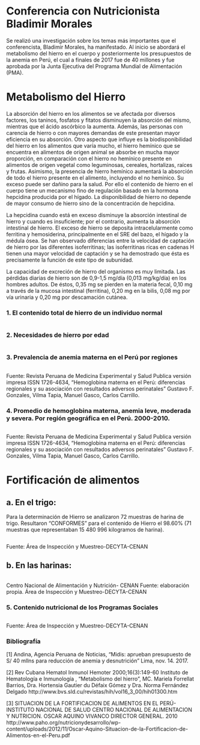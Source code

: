 # Conferencia con Nutricionista Bladimir Morales
<p>Se realizó una investigación sobre los temas más importantes que el conferencista, Bladimir Morales,  ha manifestado. Al inicio se abordará el metabolismo del hierro en el cuerpo y posteriormente los presupuestos de la anemia en Perú, el cual a finales de 2017 fue de 40 millones y fue  aprobada por la Junta Ejecutiva del Programa Mundial de Alimentación (PMA).</p>

<h1> Metabolismo del Hierro </h1>
<p>La absorción del hierro en los alimentos se ve afectada por diversos factores, los taninos, fosfatos y fitatos disminuyen la absorción del mismo, mientras que el ácido ascórbico la aumenta. Además, las personas con carencia de hierro o con mayores demandas de este presentan mayor eficiencia en su absorción. Otro aspecto que influye es la biodisponibilidad del hierro en los alimentos que varía mucho, el hierro hemínico que se encuentra en alimentos de origen animal se absorbe en mucha mayor proporción, en comparación con el hierro no hemínico presente en alimentos de origen vegetal como leguminosas, cereales, hortalizas, raíces y frutas. Asimismo, la presencia de hierro hemínico aumentará la absorción de todo el hierro presente en el alimento, incluyendo el no hemínico. Su exceso puede ser dañino para la salud. Por ello el contenido de hierro en el cuerpo tiene un mecanismo fino de regulación basado en la hormona hepcidina producida por el hígado. La disponibilidad de hierro no depende de mayor consumo de hierro sino de la concentración de hepcidina.</p>
<p>La hepcidina cuando está en exceso disminuye la absorción intestinal de hierro y cuando es insuficiente; por el contrario, aumenta la absorción intestinal de hierro. El exceso de hierro se deposita intracelularmente como ferritina y hemosiderina, principalmente en el SRE del bazo, el hígado y la médula ósea. Se han observado diferencias entre la velocidad de captación de hierro por las diferentes isoferritinas; las isoferritinas ricas en cadenas H tienen una mayor velocidad de captación y se ha demostrado que ésta es precisamente la función de este tipo de subunidad.</p>
<p>La capacidad de excreción de hierro del organismo es muy limitada. Las pérdidas diarias de hierro son de 0,9-1,5 mg/día (0,013 mg/kg/día) en los hombres adultos. De éstos, 0,35 mg se pierden en la materia fecal, 0,10 mg a través de la mucosa intestinal (ferritina), 0,20 mg en la bilis, 0,08 mg por vía urinaria y 0,20 mg por descamación cutánea. </p>
<h3>1.	El contenido total de hierro de un individuo normal</h3>
<img src="images/1.jpg" alt="" class="img-fluid img-rounded">
<h3>2.	Necesidades de hierro por edad</h3>
<img src="images/2.jpg" alt="" class="img-fluid img-rounded">
<h3>3.	Prevalencia de anemia materna en el Perú por regiones</h3>
<img src="images/3.jpg" alt="" class="img-fluid img-rounded">
<p>Fuente: Revista Peruana de Medicina Experimental y Salud Publica versión impresa ISSN 1726-4634, “Hemoglobina materna en el Perú: diferencias regionales y su asociación con resultados adversos perinatales” Gustavo F. Gonzales, Vilma Tapia, Manuel Gasco, Carlos Carrillo.</p>
<h3>4.	Promedio de hemoglobina materna, anemia leve, moderada y severa. Por región geográfica en el Perú. 2000-2010.</h3>
<img src="images/4.jpg" alt="" class="img-fluid img-rounded">
<p>Fuente: Revista Peruana de Medicina Experimental y Salud Publica versión impresa ISSN 1726-4634, “Hemoglobina materna en el Perú: diferencias regionales y su asociación con resultados adversos perinatales” Gustavo F. Gonzales, Vilma Tapia, Manuel Gasco, Carlos Carrillo.</p>
<h1>Fortificación de alimentos</h1> 
<h2>a. En el trigo:</h2> 
<p>Para la determinación de Hierro se analizaron 72 muestras de harina de trigo. Resultaron “CONFORMES” para el contenido de Hierro el 98.60% (71 muestras que representaban 15 480 996 kilogramos de harina).</p>
<img src="images/5.jpg" alt="" class="img-fluid img-rounded">
<p>Fuente: Área de Inspección y Muestreo-DECYTA-CENAN </p>
<h2>b. En las harinas:</h2> 
<img src="images/6.jpg" alt="" class="img-fluid img-rounded">
<p>Centro Nacional de Alimentación y Nutrición- CENAN Fuente: elaboración propia. Área de Inspección y Muestreo-DECYTA-CENAN</p>
<h3>5. Contenido nutricional de los Programas Sociales</h3>
<img src="images/7.jpg" alt="" class="img-fluid img-rounded">
<p>Fuente: Área de Inspección y Muestreo-DECYTA-CENAN </p>

<h3> Bibliografía </h3>
<p>[1] Andina, Agencia Peruana de Noticias, “Midis: aprueban presupuesto de S/ 40 mllns para reducción de anemia y desnutrición” Lima, nov. 14. 2017.</p>
<p>[2] Rev Cubana Hematol Inmunol Hemoter 2000;16(3):149-60 Instituto de Hematología e Inmunología , “Metabolismo del hierro”, MC. Mariela Forrellat Barrios, Dra. Hortensia Gautier du Défaix Gómez y Dra. Norma Fernández Delgado http://www.bvs.sld.cu/revistas/hih/vol16_3_00/hih01300.htm </p>
<p>[3] SITUACION DE LA FORTIFICACION DE ALIMENTOS EN EL PERÚ- INSTITUTO NACIONAL DE SALUD CENTRO NACIONAL DE ALIMENTACION Y NUTRICION. OSCAR AQUINO VIVANCO DIRECTOR GENERAL. 2010 http://www.paho.org/nutricionydesarrollo/wp-content/uploads/2012/11/Oscar-Aquino-Situacion-de-la-Fortificacion-de-Alimentos-en-el-Peru.pdf </p>



